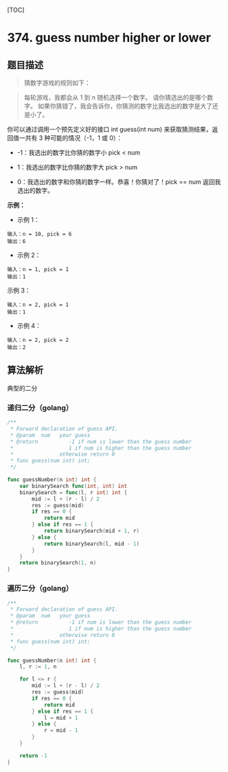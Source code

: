 [TOC]

# 374. guess number higher or lower

## 题目描述

>  猜数字游戏的规则如下：

> 每轮游戏，我都会从 1 到 n 随机选择一个数字。 请你猜选出的是哪个数字。
> 如果你猜错了，我会告诉你，你猜测的数字比我选出的数字是大了还是小了。

你可以通过调用一个预先定义好的接口 int guess(int num) 来获取猜测结果，返回值一共有 3 种可能的情况（-1，1 或 0）：

- -1：我选出的数字比你猜的数字小 pick < num

- 1：我选出的数字比你猜的数字大 pick > num

- 0：我选出的数字和你猜的数字一样。恭喜！你猜对了！pick == num
  返回我选出的数字。

**示例：**

- 示例 1：

```shell
输入：n = 10, pick = 6
输出：6
```

- 示例 2：

```shell
输入：n = 1, pick = 1
输出：1
```

示例 3：

```shell
输入：n = 2, pick = 1
输出：1
```

- 示例 4：

```shell
输入：n = 2, pick = 2
输出：2
```

## 算法解析

典型的二分

### 递归二分（golang）

```go
/** 
 * Forward declaration of guess API.
 * @param  num   your guess
 * @return          -1 if num is lower than the guess number
 *                  1 if num is higher than the guess number
 *               otherwise return 0
 * func guess(num int) int;
 */

func guessNumber(n int) int {
    var binarySearch func(int, int) int
    binarySearch = func(l, r int) int {
        mid := l + (r - l) / 2
        res := guess(mid)
        if res == 0 {
            return mid
        } else if res == 1 {
            return binarySearch(mid + 1, r)
        } else {
            return binarySearch(l, mid - 1)
        }
    }
    return binarySearch(1, n)
}
```

### 遍历二分（golang）

```go
/** 
 * Forward declaration of guess API.
 * @param  num   your guess
 * @return          -1 if num is lower than the guess number
 *                  1 if num is higher than the guess number
 *               otherwise return 0
 * func guess(num int) int;
 */

func guessNumber(n int) int {
    l, r := 1, n

    for l <= r { 
        mid := l + (r - l) / 2
        res := guess(mid)
        if res == 0 {
            return mid
        } else if res == 1 {
            l = mid + 1
        } else {
            r = mid - 1
        }
    }

    return -1
}
```

